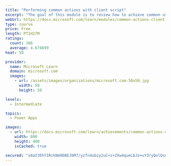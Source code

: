 ```yaml
---
title: "Performing common actions with client script"
excerpt: "The goal of this module is to review how to achieve common user experience automation procedures through Client Script. This module is intended to serve as a practical guide for how to solve real-world scenarios that are frequently encountered during the Microsoft Power Platform implementations."
webUrl: https://docs.microsoft.com/learn/modules/common-actions-client-script-power-platform/
type: course
price: Free
length: PT1H27M
ratings:
  count: 166
  average: 4.674699
heat: 50

provider:
  name: Microsoft Learn
  domain: microsoft.com
  images:
    - url: /assets/images/organizations/microsoft.com-50x50.jpg
      width: 50
      height: 50

levels:
  - Intermediate

topics:
  - Power Apps

images:
  - url: https://docs.microsoft.com/learn/achievements/common-actions-client-script-power-platform-social.png
    width: 800
    height: 400
    isCached: true

secured: "x8aI3EhYIRckNm9DBEJbM7/yzfn4ubzy2uC+s+ZXw4queL6Jo+uY3ryQolQsne8UnQ9XoxHQoHoAqUpdmDYs6azC9fo3UA+SBkMAl2IuJabYYPfqGqK+b0kmvOUybmsMpeZ5jYu0LDPehrXkRhKK/mbR4iz+6MbY1HoGLTE1lWeBtUSAwPuBiQgfZUtWv/1kFvK0uuCTeBBKPOmP6nKPryuKwcUZUqvnUaPXkp7Fgkh/LCUEcgfWp9eGt0DMDD2mpR4afxU8jmlB2yrOOV+xrTPDk1yGt6Z+Vj3V6N4WAnQUXfHUNVegNZ2zIcJB3Ll0ePIyZ7KJ/UJBRDhiJV8TRr0Q/hOl9pVNL62T3MYHGg/nXrnU4V0m9Vk0bcbfj1j5V40DNzek3BGh35/xwLaOnfEgGDQ9GUi8dqJVG+QUH4s=;eP9zuqYgNZPd5dfkAdKtsw=="
---
```


